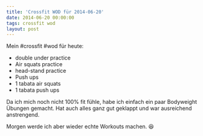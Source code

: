 ```yaml
---
title: 'Crossfit WOD für 2014-06-20'
date: 2014-06-20 00:00:00 
tags: crossfit wod
layout: post
---
```

Mein #crossfit #wod für heute:

* double under practice
* Air squats practice
* head-stand practice
* Push ups
* 1 tabata air squats
* 1 tabata push ups

Da ich mich noch nicht 100% fit fühle, habe ich einfach ein paar Bodyweight Übungen gemacht. Hat auch alles ganz gut geklappt und war ausreichend anstrengend.

Morgen werde ich aber wieder echte Workouts machen. :satisfied:
